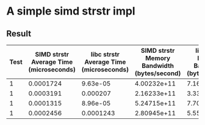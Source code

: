 # A simple simd strstr impl

## Result

| Test | SIMD strstr Average Time (microseconds) | libc strstr Average Time (microseconds) | SIMD strstr Memory Bandwidth (bytes/second) | libc strstr Memory Bandwidth (bytes/second) |
|------|-----------------------------------------|-----------------------------------------|---------------------------------------------|---------------------------------------------|
| 1    | 0.0001724                               | 9.63e-05                              | 4.00232e+11                                  | 7.16511e+11                                  |
| 1    | 0.0003191                               | 0.000207                              | 2.16233e+11                                  | 3.33333e+11                                  |
| 1    | 0.0001315                               | 8.96e-05                              | 5.24715e+11                                  | 7.70089e+11                                  |
| 1    | 0.0002456                               | 0.0001243                              | 2.80945e+11                                  | 5.55109e+11                                  |
